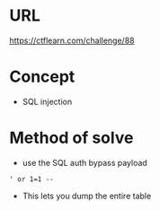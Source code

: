 # URL
https://ctflearn.com/challenge/88
# Concept
* SQL injection
# Method of solve
* use the SQL auth bypass payload
```
' or 1=1 -- 
```
* This lets you dump the entire table
